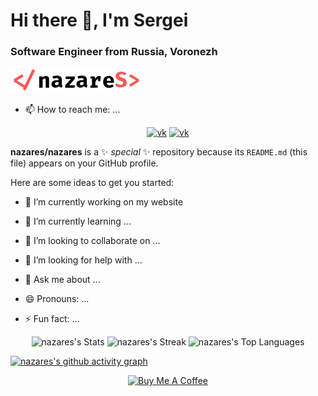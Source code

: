 # Hi there 👋, I'm Sergei</h1>
### Software Engineer from Russia, Voronezh</h3>

[![nazares](nazares.svg 'nazares')](https://nazares.ru)

- 📫 How to reach me: ...
<div id="socials" align="center">
 <a href="https://vk.com/nazares"><img src="https://img.shields.io/badge/VK-0077FF?style=for-the-badge&logo=VK&logoColor=white" alt="vk"></a>
 <a href="https://t.me/nazares"><img src="https://img.shields.io/badge/Telegram-26A5E4?style=for-the-badge&logo=VK&logoColor=white" alt="vk"></a>
</div>

**nazares/nazares** is a ✨ _special_ ✨ repository because its `README.md` (this file) appears on your GitHub profile.

Here are some ideas to get you started:

- 🔭 I’m currently working on my website
- 🌱 I’m currently learning ...
- 👯 I’m looking to collaborate on ...
- 🤔 I’m looking for help with ...
- 💬 Ask me about ...

- 😄 Pronouns: ...
- ⚡ Fun fact: ...

<div align="center">
 
![nazares's Stats](https://github-readme-stats.vercel.app/api?username=nazares&theme=ayu-mirage&show_icons=true&hide_border=true&count_private=true)
![nazares's Streak](https://github-readme-streak-stats.herokuapp.com/?user=nazares&theme=ayu-mirage&hide_border=true&layout=compact)
![nazares's Top Languages](https://github-readme-stats.vercel.app/api/top-langs/?username=nazares&theme=ayu-mirage&show_icons=true&hide_border=true&layout=compact)

</div style="display:flex">

[![nazares's github activity graph](https://github-readme-activity-graph.cyclic.app/graph?username=nazares&theme=github)](https://github.com/ashutosh00710/github-readme-activity-graph)

<div id="buymeacoffee" align="center">
<a href="https://www.buymeacoffee.com/nazares" target="_blank"><img src="https://cdn.buymeacoffee.com/buttons/v2/default-yellow.png" alt="Buy Me A Coffee" style="height: 40px !important;width: 119px !important;" ></a>
</div>
